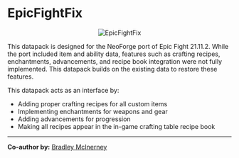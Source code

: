 # EpicFightFix

<p align="center">
  <img src="https://i.imgur.com/Sb4OJrp.png" alt="EpicFightFix" />
</p>

This datapack is designed for the NeoForge port of Epic Fight 21.11.2. While the port included item and ability data, features such as crafting recipes, enchantments, advancements, and recipe book integration were not fully implemented. This datapack builds on the existing data to restore these features.

This datapack acts as an interface by:
- Adding proper crafting recipes for all custom items
- Implementing enchantments for weapons and gear
- Adding advancements for progression
- Making all recipes appear in the in-game crafting table recipe book

---

**Co-author by:** [Bradley McInerney](https://github.com/macas1)
